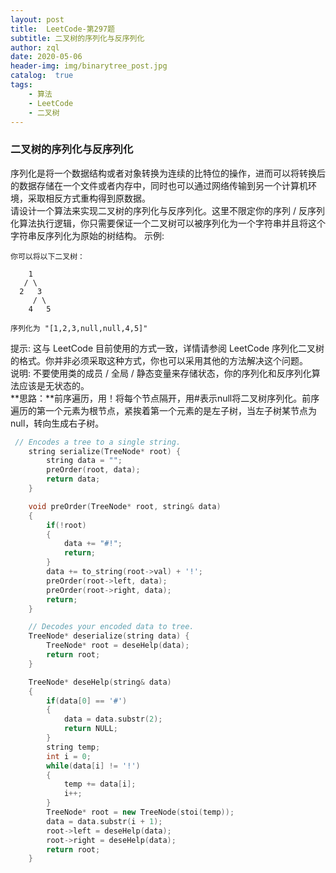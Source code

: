 ```yaml
---
layout: post
title:  LeetCode-第297题
subtitle: 二叉树的序列化与反序列化
author: zql
date: 2020-05-06
header-img: img/binarytree_post.jpg
catalog:  true
tags:
    - 算法
    - LeetCode
    - 二叉树
---
```

### 二叉树的序列化与反序列化
序列化是将一个数据结构或者对象转换为连续的比特位的操作，进而可以将转换后的数据存储在一个文件或者内存中，同时也可以通过网络传输到另一个计算机环境，采取相反方式重构得到原数据。  
请设计一个算法来实现二叉树的序列化与反序列化。这里不限定你的序列 / 反序列化算法执行逻辑，你只需要保证一个二叉树可以被序列化为一个字符串并且将这个字符串反序列化为原始的树结构。
示例:     
```
你可以将以下二叉树：

    1
   / \
  2   3
     / \
    4   5

序列化为 "[1,2,3,null,null,4,5]"
```
提示: 这与 LeetCode 目前使用的方式一致，详情请参阅 LeetCode 序列化二叉树的格式。你并非必须采取这种方式，你也可以采用其他的方法解决这个问题。  
说明: 不要使用类的成员 / 全局 / 静态变量来存储状态，你的序列化和反序列化算法应该是无状态的。  
**思路：**前序遍历，用！将每个节点隔开，用#表示null将二叉树序列化。前序遍历的第一个元素为根节点，紧挨着第一个元素的是左子树，当左子树某节点为null，转向生成右子树。  
```c++
 // Encodes a tree to a single string.
    string serialize(TreeNode* root) {
        string data = "";
        preOrder(root, data);
        return data;
    }

    void preOrder(TreeNode* root, string& data)
    {
        if(!root)
        {
            data += "#!";
            return;
        }
        data += to_string(root->val) + '!';
        preOrder(root->left, data);
        preOrder(root->right, data);
        return;
    }

    // Decodes your encoded data to tree.
    TreeNode* deserialize(string data) {
        TreeNode* root = deseHelp(data);
        return root;
    }

    TreeNode* deseHelp(string& data)
    {
        if(data[0] == '#')
        {
            data = data.substr(2);
            return NULL;
        }
        string temp;
        int i = 0;
        while(data[i] != '!')
        {
            temp += data[i];
            i++;
        }
        TreeNode* root = new TreeNode(stoi(temp));
        data = data.substr(i + 1);
        root->left = deseHelp(data);
        root->right = deseHelp(data);
        return root;
    }
```
